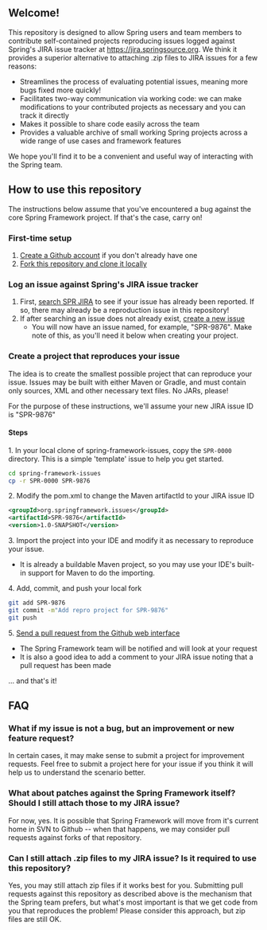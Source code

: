 ## Welcome!

This repository is designed to allow Spring users and team members to contribute self-contained projects reproducing issues logged against Spring's JIRA issue tracker at https://jira.springsource.org.  We think it provides a superior alternative to attaching .zip files to JIRA issues for a few reasons:

* Streamlines the process of evaluating potential issues, meaning more bugs fixed more quickly!
* Facilitates two-way communication via working code: we can make modifications to your contributed projects as necessary and you can track it directly
* Makes it possible to share code easily across the team
* Provides a valuable archive of small working Spring projects across a wide range of use cases and framework features

We hope you'll find it to be a convenient and useful way of interacting with the Spring team.


## How to use this repository

The instructions below assume that you've encountered a bug against the core Spring Framework project.  If that's the case, carry on!


### First-time setup

1. [Create a Github account](https://github.com/signup/free) if you don't already have one
1. [Fork this repository and clone it locally](http://help.github.com/fork-a-repo/)

### Log an issue against Spring's JIRA issue tracker

1. First, [search SPR JIRA](https://jira.springframework.org/browse/SPR) to see if your issue has already been reported. If so, there may already be a reproduction issue in this repository!
1. If after searching an issue does not already exist, [create a new issue](https://jira.springsource.org/secure/CreateIssue!default.jspa)
    * You will now have an issue named, for example, "SPR-9876".  Make note of this, as you'll need it below when creating your project.

### Create a project that reproduces your issue

The idea is to create the smallest possible project that can reproduce your issue.  Issues may be built with either Maven or Gradle, and must contain only sources, XML and other necessary text files.  No JARs, please!

For the purpose of these instructions, we'll assume your new JIRA issue ID is "SPR-9876"

#### Steps

1\. In your local clone of spring-framework-issues, copy the `SPR-0000` directory. This is a simple 'template' issue to help you get started.

```bash
cd spring-framework-issues
cp -r SPR-0000 SPR-9876
```

2\. Modify the pom.xml to change the Maven artifactId to your JIRA issue ID

```xml
<groupId>org.springframework.issues</groupId>
<artifactId>SPR-9876</artifactId>
<version>1.0-SNAPSHOT</version>
```

3\. Import the project into your IDE and modify it as necessary to reproduce your issue.

* It is already a buildable Maven project, so you may use your IDE's built-in support for Maven to do the importing.

4\. Add, commit, and push your local fork

```bash
git add SPR-9876
git commit -m"Add repro project for SPR-9876"
git push
```

5\. [Send a pull request from the Github web interface](http://help.github.com/send-pull-requests/)

* The Spring Framework team will be notified and will look at your request
* It is also a good idea to add a comment to your JIRA issue noting that a pull request has been made

... and that's it!

## FAQ

### What if my issue is not a bug, but an improvement or new feature request?

In certain cases, it may make sense to submit a project for improvement requests.  Feel free to submit a project here for your issue if you think it will help us to understand the scenario better.

### What about patches against the Spring Framework itself? Should I still attach those to my JIRA issue?

For now, yes.  It is possible that Spring Framework will move from it's current home in SVN to Github -- when that happens, we may consider pull requests against forks of that repository.

### Can I still attach .zip files to my JIRA issue?  Is it required to use this repository?

Yes, you may still attach zip files if it works best for you.  Submitting pull requests against this repository as described above is the mechanism that the Spring team prefers, but what's most important is that we get code from you that reproduces the problem!  Please consider this approach, but zip files are still OK.
